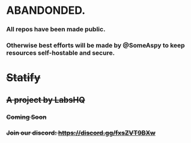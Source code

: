 # ABANDONDED.
### All repos have been made public. 

### Otherwise best efforts will be made by @SomeAspy to keep resources self-hostable and secure.

# ~~Statify~~

## ~~A project by LabsHQ~~

### ~~Coming Soon~~
### ~~Join our discord: https://discord.gg/fxsZVT9BXw~~


